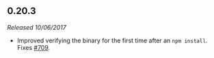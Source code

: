 ## 0.20.3

_Released 10/06/2017_

- Improved verifying the binary for the first time after an `npm install`. Fixes
  [#709](https://github.com/cypress-io/cypress/issues/709).
